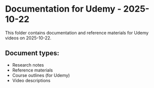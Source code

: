 # Documentation for Udemy - 2025-10-22

This folder contains documentation and reference materials for Udemy videos on 2025-10-22.

## Document types:
- Research notes
- Reference materials
- Course outlines (for Udemy)
- Video descriptions
